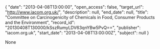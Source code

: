 {
  "date": "2013-04-08T13:00:00", 
  "open_access": false, 
  "target_url": "http://www.iacom.org.uk/", 
  "description": null, 
  "end_date": null, 
  "title": "Committee on Carcinogenicity of Chemicals in Food, Consumer Products and the Environment", 
  "record_id": "20130408T130000/kSszRumyLDV63qnYBw5PvQ==", 
  "publisher": "iacom.org.uk", 
  "start_date": "2013-04-08T13:00:00Z", 
  "subject": null
}

None